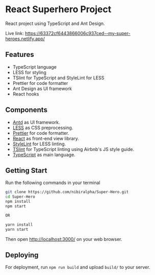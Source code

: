 # React Superhero Project

React project using TypeScript and Ant Design.

Live link: https://63372cf6443866006c937ced--my-super-heroes.netlify.app/

## Features

- TypeScript language
- LESS for styling
- TSlint for TypeScript and StyleLint for LESS
- Prettier for code formatter
- Ant Design as UI framework
- React hooks

## Components

- [Antd](https://ant.design/) as UI framework.
- [LESS](http://lesscss.org/) as CSS preprocessing.
- [Prettier](https://prettier.io/) for code formatter.
- [React](https://facebook.github.io/react/) as front-end view library.
- [StyleLint](https://stylelint.io/) for LESS linting.
- [TSlint](https://palantir.github.io/tslint/) for TypeScript linting using Airbnb's JS style guide.
- [TypeScript](https://www.typescriptlang.org/) as main language.

## Getting Start

Run the following commands in your terminal

```bash
git clone https://github.com/nibiralpha/Super-Hero.git
cd Super-Hero
npm install
npm start

OR

yarn install
yarn start
```

Then open [http://localhost:3000/](http://localhost:3000/) on your web browser.

## Deploying

For deployment, run `npm run build` and upload `build/` to your server.
